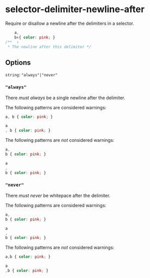 # selector-delimiter-newline-after

Require or disallow a newline after the delimiters in a selector.

```css
    a, 
    b↑{ color: pink; }
/**  ↑  
 * The newline after this delimiter */
```

## Options

`string`: `"always"|"never"`

### `"always"`

There *must always* be a single newline after the delimiter.

The following patterns are considered warnings:

```css
a, b { color: pink; }
```

```css
a
, b { color: pink; }
```

The following patterns are *not* considered warnings:

```css
a, 
b { color: pink; }
```

```css
a
,
b { color: pink; }
```

### `"never"`

There *must never* be whitepace after the delimiter.

The following patterns are considered warnings:

```css
a,
b { color: pink; }
```

```css
a
, 
b { color: pink; }
```

The following patterns are *not* considered warnings:

```css
a,b { color: pink; }
```

```css
a
,b { color: pink; }
```

